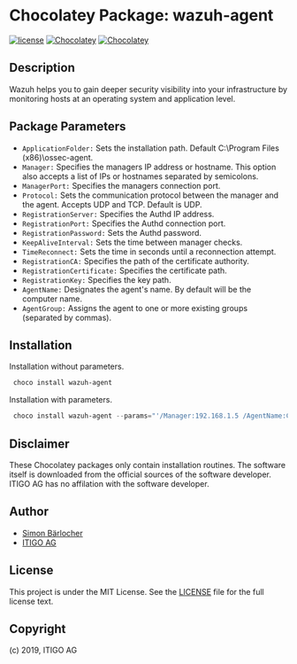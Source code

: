 # Chocolatey Package: wazuh-agent

[![license](https://img.shields.io/github/license/mashape/apistatus.svg?style=popout-square)](licence) [![Chocolatey](https://img.shields.io/chocolatey/v/wazuh-agent?label=package%20version)](https://chocolatey.org/packages/wazuh-agent) [![Chocolatey](https://img.shields.io/chocolatey/dt/wazuh-agent?label=package%20downloads&style=flat-square)](https://chocolatey.org/packages/wazuh-agent)

## Description

Wazuh helps you to gain deeper security visibility into your infrastructure by monitoring hosts at an operating system and application level.

## Package Parameters

- `ApplicationFolder:` Sets the installation path. Default C:\Program Files (x86)\ossec-agent.
- `Manager:` Specifies the managers IP address or hostname. This option also accepts a list of IPs or hostnames separated by semicolons.
- `ManagerPort:` Specifies the managers connection port.
- `Protocol:` Sets the communication protocol between the manager and the agent. Accepts UDP and TCP. Default is UDP.
- `RegistrationServer:` Specifies the Authd IP address.
- `RegistrationPort:` Specifies the Authd connection port.
- `RegistrationPassword:` Sets the Authd password.
- `KeepAliveInterval:` Sets the time between manager checks.
- `TimeReconnect:` Sets the time in seconds until a reconnection attempt.
- `RegistrationCA:` Specifies the path of the certificate authority.
- `RegistrationCertificate:` Specifies the certificate path.
- `RegistrationKey:` Specifies the key path.
- `AgentName:` Designates the agent's name. By default will be the computer name.
- `AgentGroup:` Assigns the agent to one or more existing groups (separated by commas).

## Installation

Installation without parameters.

```ps1
 choco install wazuh-agent
```

Installation with parameters.

```ps1
 choco install wazuh-agent --params="'/Manager:192.168.1.5 /AgentName:Chocolatey'"
```

## Disclaimer

These Chocolatey packages only contain installation routines. The software itself is downloaded from the official sources of the software developer. ITIGO AG has no affilation with the software developer.

## Author

- [Simon Bärlocher](https://sbaerlocher.ch)
- [ITIGO AG](https://www.itigo.ch)

## License

This project is under the MIT License. See the [LICENSE](licence) file for the full license text.

## Copyright

(c) 2019, ITIGO AG
